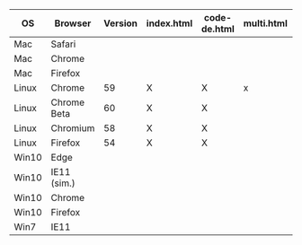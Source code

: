 OS    | Browser     | Version | index.html | code-de.html | multi.html | fedeo.html | landsat.html
----- | ----------- | ------- | ---------- | ------------ | ---------- | ---------- | ------------
Mac   | Safari      |         |            |              |            |            |
Mac   | Chrome      |         |            |              |            |            |
Mac   | Firefox     |         |            |              |            |            |
Linux | Chrome      | 59      | X          | X            | x          | X          | X
Linux | Chrome Beta | 60      | X          | X            |            |            |
Linux | Chromium    | 58      | X          | X            |            |            |
Linux | Firefox     | 54      | X          | X            |            |            |
Win10 | Edge        |         |            |              |            |            |
Win10 | IE11 (sim.) |         |            |              |            |            |
Win10 | Chrome      |         |            |              |            |            |
Win10 | Firefox     |         |            |              |            |            |
Win7  | IE11        |         |            |              |            |            |

